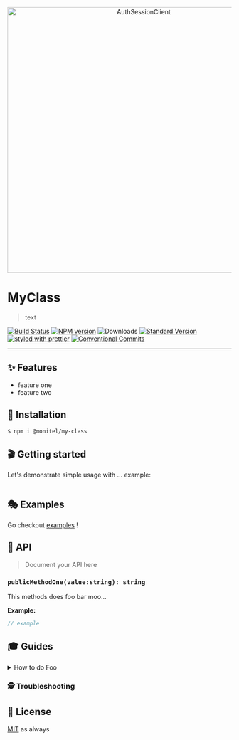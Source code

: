 <p align="center">
  <img src="" width="597" alt="AuthSessionClient">
</p>

# MyClass

> text

[![Build Status](https://travis-ci.org/weber/me-auth-session-client.svg?branch=master)](https://travis-ci.org/weber/me-auth-session-client)
[![NPM version](https://img.shields.io/npm/v/me-auth-session-client.svg)](https://www.npmjs.com/package/me-auth-session-client)
![Downloads](https://img.shields.io/npm/dm/me-auth-session-client.svg)
[![Standard Version](https://img.shields.io/badge/release-standard%20version-brightgreen.svg)](https://github.com/conventional-changelog/standard-version)
[![styled with prettier](https://img.shields.io/badge/styled_with-prettier-ff69b4.svg)](https://github.com/prettier/prettier)
[![Conventional Commits](https://img.shields.io/badge/Conventional%20Commits-1.0.0-yellow.svg)](https://conventionalcommits.org)

---

## ✨ Features

- feature one
- feature two

## 🔧 Installation

```sh
$ npm i @monitel/my-class
```

## 🎬 Getting started

Let's demonstrate simple usage with ... example:

```ts

```

## 🎭 Examples

Go checkout [examples](./examples) !

## 📜 API

> Document your API here

### `publicMethodOne(value:string): string`

This methods does foo bar moo...

**Example:**

```ts
// example
```


## 🎓 Guides

<details>
<summary>How to do Foo</summary>
Today we're gonna build Foo....
</details>

### 🕵️ Troubleshooting

## 🥂 License

[MIT](./LICENSE.md) as always
